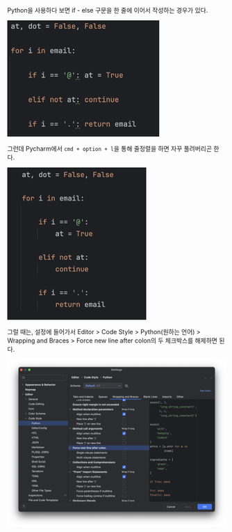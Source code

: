 Python을 사용하다 보면 if - else 구문을 한 줄에 이어서 작성하는 경우가 있다.

<img src=".images/pycharm.oneline-ex.png" width="350">

그런데 Pycharm에서 `cmd + option + l`을 통해 줄정렬을 하면 자꾸 풀려버리곤 한다.


<img src=".images/pycharm.oneline-nested.png" height="350">


그럴 때는, 설정에 들어가서 Editor > Code Style > Python(원하는 언어) > Wrapping and Braces > Force new line after colon의 두 체크박스를 해제하면 된다.


<img src=".images/pycharm.oneline-settings.png" width="600"/>